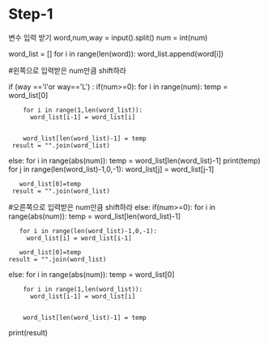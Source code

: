 # Step-1

변수 입력 받기
word,num,way = input().split()
num = int(num)

word_list = []
for i in range(len(word)):
  word_list.append(word[i])


#왼쪽으로 입력받은 num만큼 shift하라

if (way =='l'or way=='L') :
   if(num>=0):
     for i in range(num):
        temp = word_list[0]

        for i in range(1,len(word_list)):
          word_list[i-1] = word_list[i]
   

        word_list[len(word_list)-1] = temp
     result = "".join(word_list)
     
   else:
     for i in range(abs(num)):
       temp = word_list[len(word_list)-1]
       print(temp)
       for j in range(len(word_list)-1,0,-1):
         word_list[j] = word_list[j-1]
        
       word_list[0]=temp
     result = "".join(word_list)
     
     
#오른쪽으로 입력받은 num만큼 shift하라
else:
  if(num>=0):
    for i in range(abs(num)):
       temp = word_list[len(word_list)-1]
       
       for i in range(len(word_list)-1,0,-1):
         word_list[i] = word_list[i-1]
        
       word_list[0]=temp
    result = "".join(word_list)
    
  else:
    for i in range(abs(num)):
        temp = word_list[0]

        for i in range(1,len(word_list)):
          word_list[i-1] = word_list[i]
   

        word_list[len(word_list)-1] = temp
      

print(result)
